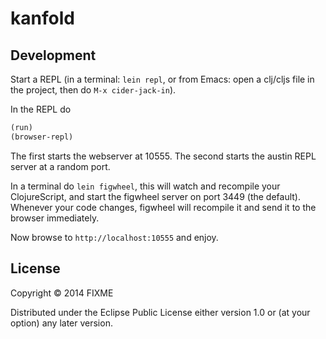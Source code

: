 # kanfold


## Development

Start a REPL (in a terminal: `lein repl`, or from Emacs: open a clj/cljs file in the project, then do `M-x cider-jack-in`).

In the REPL do

```clojure
(run)
(browser-repl)
```

The first starts the webserver at 10555. The second starts the austin REPL server at a random port.

In a terminal do `lein figwheel`, this will watch and recompile your ClojureScript, and start the figwheel server on port 3449 (the default). Whenever your code changes, figwheel will recompile it and send it to the browser immediately.

Now browse to `http://localhost:10555` and enjoy.

## License

Copyright © 2014 FIXME

Distributed under the Eclipse Public License either version 1.0 or (at
your option) any later version.
